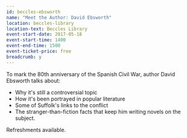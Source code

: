 ```yaml
---
id: beccles-ebsworth
name: "Meet the Author: David Ebsworth"
location: beccles-library
location-text: Beccles Library
event-start-date: 2017-05-18
event-start-time: 1400
event-end-time: 1500
event-ticket-price: free
breadcrumb: y
---
```


To mark the 80th anniversary of the Spanish Civil War, author David Ebsworth talks about:

* Why it's still a controversial topic
* How it's been portrayed in popular literature
* Some of Suffolk's links to the conflict
* The stranger-than-fiction facts that keep him writing novels on the subject.

Refreshments available.
